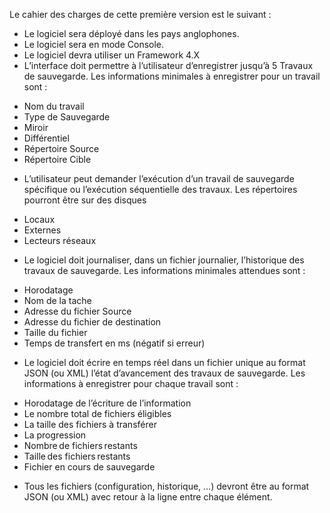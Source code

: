 Le cahier des charges de cette première version est le suivant :

- Le logiciel sera déployé dans les pays anglophones.
- Le logiciel sera en mode Console.
- Le logiciel devra utiliser un Framework 4.X
- L’interface doit permettre à l’utilisateur d’enregistrer jusqu’à 5 Travaux de sauvegarde. Les informations minimales à enregistrer pour un travail sont :

* Nom du travail
* Type de Sauvegarde
* Miroir
* Différentiel
* Répertoire Source
* Répertoire Cible

- L’utilisateur peut demander l’exécution d’un travail de sauvegarde spécifique ou l’exécution séquentielle des travaux.
Les répertoires pourront être sur des disques
* Locaux
* Externes
* Lecteurs réseaux

- Le logiciel doit journaliser, dans un fichier journalier, l’historique des travaux de sauvegarde. Les informations minimales attendues sont :

* Horodatage
* Nom de la tache
* Adresse du fichier Source
* Adresse du fichier de destination
* Taille du fichier
* Temps de transfert en ms (négatif si erreur)

- Le logiciel doit écrire en temps réel dans un fichier unique au format JSON (ou XML) l’état d’avancement des travaux de sauvegarde. Les informations à enregistrer pour chaque travail sont :

* Horodatage de l’écriture de l’information
* Le nombre total de fichiers éligibles 
* La taille des fichiers à transférer
* La progression        
* Nombre de fichiers restants 
* Taille des fichiers restants 
* Fichier en cours de sauvegarde 

- Tous les fichiers (configuration, historique, …) devront être au format JSON (ou XML) avec retour à la ligne entre chaque élément.
